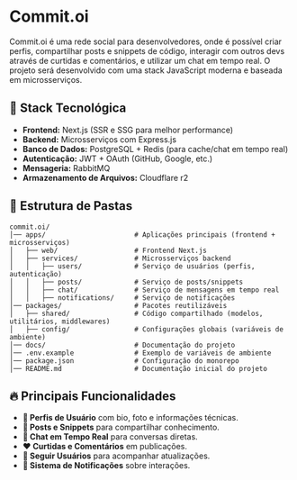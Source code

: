 # Commit.oi

Commit.oi é uma rede social para desenvolvedores, onde é possível criar perfis, compartilhar posts e snippets de código, interagir com outros devs através de curtidas e comentários, e utilizar um chat em tempo real. O projeto será desenvolvido com uma stack JavaScript moderna e baseada em microsserviços.

## 🚀 Stack Tecnológica

- **Frontend:** Next.js (SSR e SSG para melhor performance)
- **Backend:** Microsserviços com Express.js
- **Banco de Dados:** PostgreSQL + Redis (para cache/chat em tempo real)
- **Autenticação:** JWT + OAuth (GitHub, Google, etc.)
- **Mensageria:** RabbitMQ
- **Armazenamento de Arquivos:** Cloudflare r2

## 📂 Estrutura de Pastas

```plaintext
commit.oi/
│── apps/                      # Aplicações principais (frontend + microsserviços)
│   ├── web/                   # Frontend Next.js
│   ├── services/              # Microsserviços backend
│   │   ├── users/             # Serviço de usuários (perfis, autenticação)
│   │   ├── posts/             # Serviço de posts/snippets
│   │   ├── chat/              # Serviço de mensagens em tempo real
│   │   ├── notifications/     # Serviço de notificações
│── packages/                  # Pacotes reutilizáveis
│   ├── shared/                # Código compartilhado (modelos, utilitários, middlewares)
│   ├── config/                # Configurações globais (variáveis de ambiente)
│── docs/                      # Documentação do projeto
│── .env.example               # Exemplo de variáveis de ambiente
│── package.json               # Configuração do monorepo
│── README.md                  # Documentação inicial do projeto
```

## 🔥 Principais Funcionalidades

- **📝 Perfis de Usuário** com bio, foto e informações técnicas.
- **📌 Posts e Snippets** para compartilhar conhecimento.
- **💬 Chat em Tempo Real** para conversas diretas.
- **❤️ Curtidas e Comentários** em publicações.
- **👥 Seguir Usuários** para acompanhar atualizações.
- **🔔 Sistema de Notificações** sobre interações.
